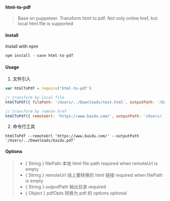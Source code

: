 
#### html-to-pdf
> Base on puppeteer. Transform html to pdf. Not only online href, but local html file is supported


#### Install
Install with npm
```javascript
npm install --save html-to-pdf
```

#### Usage

1. 文件引入
```javascript
var htmlToPdf = require('html-to-pdf')

// transform by local file
htmlToPdf({ filePath: '/Users/../Downloads/test.html', outputPath: '/Users/../Downloads/test.pdf' })

// transform by romote href
htmlToPdf({ remoteUrl: 'https://www.baidu.com/', outputPath: '/Users/../Downloads/baidu.pdf' })
```

2. 命令行工具
```
htmlToPdf --remoteUrl 'https://www.baidu.com/' --outputPath '/Users/../Downloads/baidu.pdf'
```

#### Options
>    - { String } filePath 本地 html file path required when remoteUrl is empty
>    - { String } remoteUrl 线上要转换的 html 链接 required when filePath is empty
>    - { String } outputPath 输出目录 required
>    - { Object } pdfOpts 转换为 pdf 的 options optional
